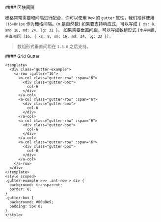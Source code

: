 <cn>
#### 区块间隔 

栅格常常需要和间隔进行配合，你可以使用 `Row` 的 `gutter` 属性，我们推荐使用 `(16+8n)px` 作为栅格间隔。(n 是自然数)
如果要支持响应式，可以写成 `{ xs: 8, sm: 16, md: 24, lg: 32 }`。
如果需要垂直间距，可以写成数组形式 `[水平间距, 垂直间距]` `[16, { xs: 8, sm: 16, md: 24, lg: 32 }]`。

> 数组形式垂直间距在 `1.5.0` 之后支持。
</cn>
<us>
#### Grid Gutter
</us>

```tpl
<template>
  <div class="gutter-example">
    <a-row :gutter="16">
      <a-col class="gutter-row" :span="6">
        <div class="gutter-box">
          col-6
        </div>
      </a-col>
      <a-col class="gutter-row" :span="6">
        <div class="gutter-box">
          col-6
        </div>
      </a-col>
      <a-col class="gutter-row" :span="6">
        <div class="gutter-box">
          col-6
        </div>
      </a-col>
      <a-col class="gutter-row" :span="6">
        <div class="gutter-box">
          col-6
        </div>
      </a-col>
    </a-row>
  </div>
</template>
<style scoped>
.gutter-example >>> .ant-row > div {
  background: transparent;
  border: 0;
}
.gutter-box {
  background: #00a0e9;
  padding: 5px 0;
}
</style>
```